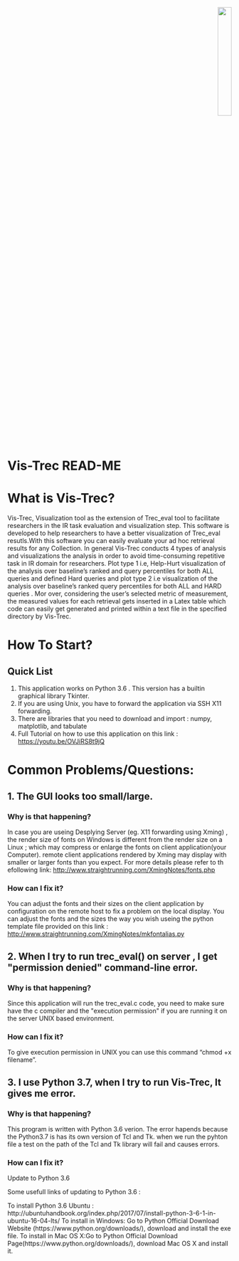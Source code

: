 <p align="right">
<img src="https://github.com/mtamannaee/Vis-Trec/blob/master/Images/ls3lab_logo3.png" height="25%" width="25%">
</p>

# Vis-Trec READ-ME
# What is Vis-Trec?
<p>
Vis-Trec, Visualization tool as the extension of Trec_eval tool to facilitate researchers in the IR task evaluation and visualization step.
This software is developed to help researchers to have a better visualization  of Trec_eval resutls.With this software you can easily evaluate your ad hoc retrieval results for any Collection. 
In general Vis-Trec conducts 4 types of analysis and visualizations the analysis in order to avoid time-consuming repetitive task in IR domain for researchers. Plot type 1 i.e, Help-Hurt visualization of the analysis over baseline’s ranked and query percentiles for both ALL queries and defined Hard queries and plot type 2  i.e  visualization of the analysis over baseline’s ranked query percentiles for both ALL and HARD queries . Mor over, considering the user’s selected metric of measurement, the measured values for each retrieval gets inserted in a Latex table which code can easily get generated and printed within a text file in the specified directory by Vis-Trec. 
</p>

# How To Start?
## Quick List
1. This application works on Python 3.6 . This version has a builtin graphical library Tkinter. 
2. If you are using Unix, you have to forward the application via SSH X11 forwarding. 
3. There are  libraries that you need to download and import :  numpy, matplotlib, and  tabulate
4. Full Tutorial on how to use this application on this link :
https://youtu.be/OVJiRS8t9jQ

# Common Problems/Questions:

## 1. The GUI looks too small/large.
### Why is that happening?
In case you are useing Desplying Server (eg. X11 forwarding using Xming) , the render size of  fonts on Windows is different from the render size on a Linux ; which may compress or enlarge the fonts on client application(your Computer). remote client applications rendered by Xming may display with smaller or larger fonts than you expect. 
For more details please refer to th efollowing link: http://www.straightrunning.com/XmingNotes/fonts.php 
### How can I fix it?
You can adjust the fonts and their sizes on the client application by configuration on the remote host to fix a problem on the local display. You can adjust the fonts and the sizes the way you wish useing the python template file provided on this link : 
http://www.straightrunning.com/XmingNotes/mkfontalias.py

## 2. When I try to run trec_eval() on server , I get "permission denied" command-line error.
### Why is that happening?
Since this application will run the trec_eval.c code, you need to make sure have the c compiler and the "execution permission" if you are running it on the server UNIX based environment.
### How can I fix it?
To give execution permission in UNIX you can use this command “chmod +x filename”.

## 3. I use Python 3.7, when I try to run Vis-Trec, It gives me error.
### Why is that happening?
This program is written with Python 3.6 verion.  The error hapends because the Python3.7 is has its own version of Tcl and Tk.
when we run the pyhton file a test on the path of the Tcl and Tk library will fail and causes errors.
### How can I fix it?
Update to Python 3.6

Some usefull links of updating to Python 3.6 :
<p>To install Python 3.6 Ubuntu : http://ubuntuhandbook.org/index.php/2017/07/install-python-3-6-1-in-ubuntu-16-04-lts/
  To install in Windows: Go to Python Official Download Website (https://www.python.org/downloads/), download and install the exe file.
  To install in Mac OS X:Go to Python Official Download Page(https://www.python.org/downloads/), download Mac OS X and install it.</p>

